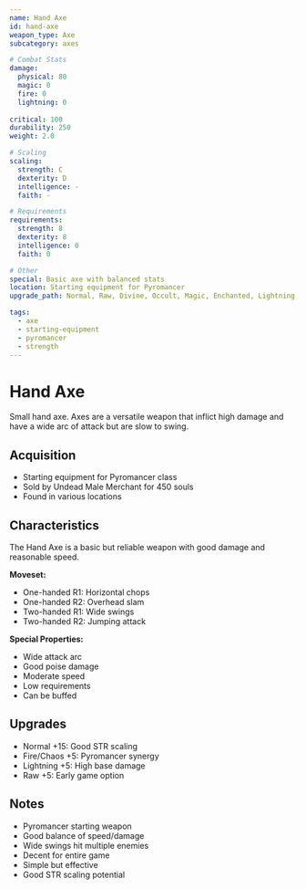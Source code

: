 ```yaml
---
name: Hand Axe
id: hand-axe
weapon_type: Axe
subcategory: axes

# Combat Stats
damage:
  physical: 80
  magic: 0
  fire: 0
  lightning: 0
  
critical: 100
durability: 250
weight: 2.0

# Scaling
scaling:
  strength: C
  dexterity: D
  intelligence: -
  faith: -

# Requirements
requirements:
  strength: 8
  dexterity: 8
  intelligence: 0
  faith: 0

# Other
special: Basic axe with balanced stats
location: Starting equipment for Pyromancer
upgrade_path: Normal, Raw, Divine, Occult, Magic, Enchanted, Lightning, Crystal, Fire, Chaos

tags:
  - axe
  - starting-equipment
  - pyromancer
  - strength
---
```


# Hand Axe

Small hand axe. Axes are a versatile weapon that inflict high damage and have a wide arc of attack but are slow to swing.

## Acquisition
- Starting equipment for Pyromancer class
- Sold by Undead Male Merchant for 450 souls
- Found in various locations

## Characteristics
The Hand Axe is a basic but reliable weapon with good damage and reasonable speed.

**Moveset:**
- One-handed R1: Horizontal chops
- One-handed R2: Overhead slam
- Two-handed R1: Wide swings
- Two-handed R2: Jumping attack

**Special Properties:**
- Wide attack arc
- Good poise damage
- Moderate speed
- Low requirements
- Can be buffed

## Upgrades
- Normal +15: Good STR scaling
- Fire/Chaos +5: Pyromancer synergy
- Lightning +5: High base damage
- Raw +5: Early game option

## Notes
- Pyromancer starting weapon
- Good balance of speed/damage
- Wide swings hit multiple enemies
- Decent for entire game
- Simple but effective
- Good STR scaling potential